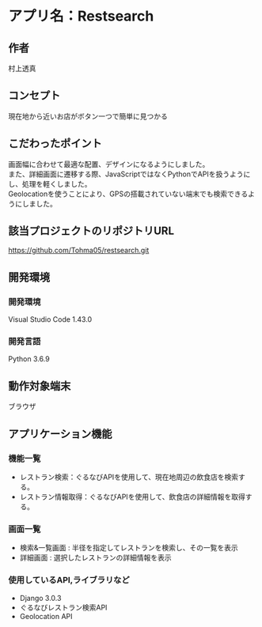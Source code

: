 # アプリ名：Restsearch

## 作者
村上透真

## コンセプト
現在地から近いお店がボタン一つで簡単に見つかる

## こだわったポイント
画面幅に合わせて最適な配置、デザインになるようにしました。<br>
また、詳細画面に遷移する際、JavaScriptではなくPythonでAPIを扱うようにし、処理を軽くしました。<br>
Geolocationを使うことにより、GPSの搭載されていない端末でも検索できるようにしました。

## 該当プロジェクトのリポジトリURL
https://github.com/Tohma05/restsearch.git

## 開発環境
### 開発環境
Visual Studio Code 1.43.0

### 開発言語
Python 3.6.9

## 動作対象端末
ブラウザ

## アプリケーション機能

### 機能一覧
- レストラン検索：ぐるなびAPIを使用して、現在地周辺の飲食店を検索する。
- レストラン情報取得：ぐるなびAPIを使用して、飲食店の詳細情報を取得する。 

### 画面一覧
- 検索&一覧画面 : 半径を指定してレストランを検索し、その一覧を表示
- 詳細画面 : 選択したレストランの詳細情報を表示

### 使用しているAPI,ライブラリなど
- Django 3.0.3
- ぐるなびレストラン検索API
- Geolocation API
